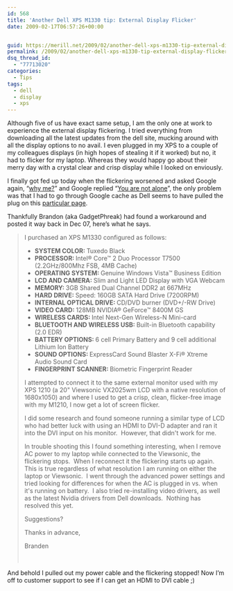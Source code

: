 ```yaml
---
id: 568
title: 'Another Dell XPS M1330 tip: External Display Flicker'
date: 2009-02-17T06:57:26+00:00


guid: https://merill.net/2009/02/another-dell-xps-m1330-tip-external-display-flicker/
permalink: /2009/02/another-dell-xps-m1330-tip-external-display-flicker/
dsq_thread_id:
  - "77713020"
categories:
  - Tips
tags:
  - dell
  - display
  - xps
---
```

<p>Although five of us have exact same setup, I am the only one at work to experience the external display flickering. I tried everything from downloading all the latest updates from the dell site, mucking around with all the display options to no avail. I even plugged in my XPS to a couple of my colleagues displays (in high hopes of stealing it if it worked) but no, it had to flicker for my laptop. Whereas they would happy go about their merry day with a crystal clear and crisp display while I looked on enviously.</p>  <p>I finally got fed up today when the flickering worsened and asked Google again, “<a href="http://www.azlyrics.com/lyrics/shaggy/whymelord.html">why me?</a>” and Google replied “<a href="http://www.azlyrics.com/lyrics/michaeljackson/youarenotalone.html">You are not alone</a>”, the only problem was that I had to go through Google cache as Dell seems to have pulled the plug on this <a href="http://cc.msnscache.com/cache.aspx?q=dell+xps+m1330+external+display+flicker&amp;d=75534569378169&amp;mkt=en-AU&amp;setlang=en-AU&amp;w=ffce015f,4067330a">particular page</a>.</p>  <p>Thankfully Brandon (aka GadgetPhreak) had found a workaround and posted it way back in Dec 07, here’s what he says.</p>  <blockquote>   <p>I purchased an XPS M1330 configured as follows:</p>    <ul>     <li><b>SYSTEM COLOR: </b>Tuxedo Black</li>      <li><b>PROCESSOR: </b>Intel® Core™ 2 Duo Processor T7500 (2.2GHz/800Mhz FSB, 4MB Cache)</li>      <li><b>OPERATING SYSTEM: </b>Genuine Windows Vista™ Business Edition</li>      <li><b>LCD AND CAMERA: </b>Slim and Light LED Display with VGA Webcam</li>      <li><b>MEMORY: </b>3GB Shared Dual Channel DDR2 at 667MHz</li>      <li><b>HARD DRIVE: </b>Speed: 160GB SATA Hard Drive (7200RPM)</li>      <li><b>INTERNAL OPTICAL DRIVE: </b>CD/DVD burner (DVD+/-RW Drive)</li>      <li><b>VIDEO CARD: </b>128MB NVIDIA® GeForce™ 8400M GS</li>      <li><b>WIRELESS CARDS: </b>Intel Next-Gen Wireless-N Mini-card</li>      <li><b>BLUETOOTH AND WIRELESS USB: </b>Built-in Bluetooth capability (2.0 EDR)</li>      <li><b>BATTERY OPTIONS: </b>6 cell Primary Battery and 9 cell additional Lithium Ion Battery</li>      <li><b>SOUND OPTIONS: </b>ExpressCard Sound Blaster X-Fi® Xtreme Audio Sound Card</li>      <li><b>FINGERPRINT SCANNER: </b>Biometric Fingerprint Reader</li>   </ul>    <p>I attempted to connect it to the same external monitor used with my XPS 1210 (a 20&quot; Viewsonic VX2025wm LCD with a native resolution of 1680x1050) and where I used to get a crisp, clean, flicker-free image with my M1210, I now get a lot of screen flicker.</p>    <p>I did some research and found someone running a similar type of LCD who had better luck with using an HDMI to DVI-D adapter and ran it into the DVI input on his monitor.&#160; However, that didn't work for me.</p>    <p>In trouble shooting this I found something interesting, when I remove AC power to my laptop while connected to the Viewsonic, the flickering stops.&#160; When I reconnect it the flickering starts up again.&#160; This is true regardless of what resolution I am running on either the laptop or Viewsonic.&#160; I went through the advanced power settings and tried looking for differences for when the AC is plugged in vs. when it's running on battery.&#160; I also tried re-installing video drivers, as well as the latest Nvidia drivers from Dell downloads.&#160; Nothing has resolved this yet.</p>    <p>Suggestions? </p>    <p>Thanks in advance,</p>    <p>Branden</p>    <p>&#160;</p> </blockquote>  <p>And behold I pulled out my power cable and the flickering stopped! Now I’m off to customer support to see if I can get an HDMI to DVI cable ;)</p>
